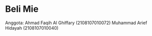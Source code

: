 # Beli Mie

Anggota:
Ahmad Faqih Al Ghiffary (2108107010072)
Muhammad Arief Hidayah (2108107010040)
